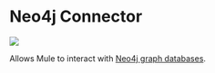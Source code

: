 # Neo4j Connector

<img src="http://graphlab.org/wp-content/uploads/2013/05/neo4j_notag_whitebg.png" />

Allows Mule to interact with [Neo4j graph databases](http://www.neo4j.org/).

